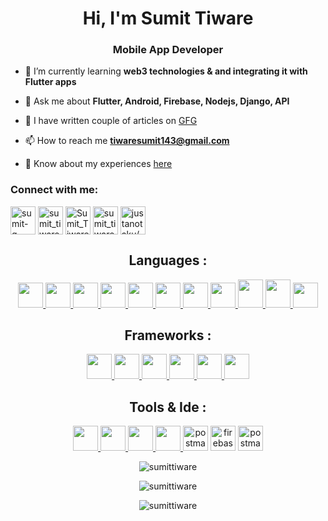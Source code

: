 <h1 align="center">Hi, I'm Sumit Tiware</h1>
<h3 align="center">Mobile App Developer</h3>


- 🌱 I’m currently learning **web3 technologies & and integrating it with Flutter apps**

- 💬 Ask me about **Flutter, Android, Firebase, Nodejs, Django, API**

- 📝 I have written couple of articles on [GFG](https://auth.geeksforgeeks.org/user/sumitgtiware/articles)

- 📫 How to reach me **tiwaresumit143@gmail.com**

- 📄 Know about my experiences [here](https://drive.google.com/file/d/1SIL1V4164kklWe9MsgIsYlGBgfkBHCHd/view?usp=share_link)

<h3 align="left">Connect with me:</h3>
<p align="left">
<a href="https://linkedin.com/in/sumit-g-tiware-b0b5a81a3" target="blank"><img align="center" src="https://skillicons.dev/icons?i=linkedin" alt="sumit-g-tiware-b0b5a81a3" height="45" width="40" /></a>
<a href="https://instagram.com/sumit_tiware_" target="blank"><img align="center" src="https://skillicons.dev/icons?i=instagram" alt="sumit_tiware_" height="45" width="40" /></a>
<a href="https://www.hackerrank.com/Sumit_Tiware" target="blank"><img align="center" src="https://raw.githubusercontent.com/rahuldkjain/github-profile-readme-generator/master/src/images/icons/Social/hackerrank.svg" alt="Sumit_Tiware" height="45" width="40" /></a>
<a href="https://www.leetcode.com/Sumit_Tiware_" target="blank"><img align="center" src="https://raw.githubusercontent.com/rahuldkjain/github-profile-readme-generator/master/src/images/icons/Social/leet-code.svg" alt="sumit_tiware_" height="45" width="40" /></a>
<a href="https://auth.geeksforgeeks.org/user/justanotaku/practice" target="blank"><img align="center" src="https://raw.githubusercontent.com/rahuldkjain/github-profile-readme-generator/master/src/images/icons/Social/geeks-for-geeks.svg" alt="justanotaku/practice" height="45" width="40" /></a>
</p>

<h2 align="center">Languages :</h2>
<p align="center">
  <a href="https://www.android.com/" target="_blank">  <img src="https://skillicons.dev/icons?i=a" height="40" width="40" /> </a>
  <a href="https://www.dart.dev" target="_blank"> <img src="https://skillicons.dev/icons?i=dart" height="40" width="40"/> </a> 
  <a href="https://www.w3schools.com/cpp" target="_blank">  <img src="https://skillicons.dev/icons?i=cpp" height="40" width="40"/> </a> 
  <a href="https://www.kotlinlang.org" target="_blank">  <img src="https://skillicons.dev/icons?i=kotlin" height="40" width="40"/> </a> 
  <a href="https://developer.mozilla.org/en-US/docs/Web/JavaScript" target="_blank"> <img src="https://skillicons.dev/icons?i=js" height="40" width="40"/>  </a> 
  <a href="https://nodejs.org" target="_blank"> <img src="https://skillicons.dev/icons?i=nodejs" height="40" width="40"/> </a> 
  <a href="https://go.dev" target="_blank"> <img src="https://skillicons.dev/icons?i=go" height="40" width="40"/> </a> 
  <a href="https://www.python.org" target="_blank"> <img src="https://skillicons.dev/icons?i=py" height="40" width="40"/> </a>
  <a href="https://www.soliditylang.org" target="_blank"> <img src="https://skillicons.dev/icons?i=solidity" height="45" width="40"/> </a>
  <a href="https://www.w3.org/html" target="_blank"> <img src="https://skillicons.dev/icons?i=html" height="45" width="40"/> </a> 
  <a href="https://www.w3schools.com/css" target="_blank"> <img src="https://skillicons.dev/icons?i=css" height="40" width="40"/> </a> 
</p>
  
<h2 align="center">Frameworks :</h2>
<p align="center">
  <a href="https://flutter.com" target="_blank">  <img src="https://skillicons.dev/icons?i=flutter" height="40" width="40"/> </a>
  <a href="https://www.djangoproject.com" target="_blank"> <img src="https://skillicons.dev/icons?i=django" height="40" width="40"/> </a> 
  <a href="https://expressjs.com" target="_blank"> <img src="https://skillicons.dev/icons?i=express" height="40" width="40"/> </a> 
  <a href="https://getbootstrap.com" target="_blank"> <img src="https://skillicons.dev/icons?i=bootstrap" height="40" width="40"/> </a> 
  <a href="https://reactjs.org" target="_blank"> <img src="https://skillicons.dev/icons?i=react" height="40" width="40"/> </a> 
  <a href="https://nextjs.org" target="_blank"> <img src="https://skillicons.dev/icons?i=nextjs" height="40" width="40"/> </a> 
</p>
  
<h2 align="center">Tools & Ide :</h2>
<p align="center">
  <a href="https://developer.android.com/studio" target="_blank">  <img src="https://skillicons.dev/icons?i=androidstudio" height="40" width="40"/> </a>
  <a href="https://code.visualstudio.com/" target="_blank">  <img src="https://skillicons.dev/icons?i=vscode" height="40" width="40"/> </a>
  <a href="https://git-scm.com" target="_blank">  <img src="https://skillicons.dev/icons?i=git" height="40" width="40"/> </a>
  <a href="https://github.com" target="_blank">  <img src="https://skillicons.dev/icons?i=github" height="40" width="40"/> </a>
  <a href="https://postman.com" target="_blank"> <img src="https://www.vectorlogo.zone/logos/getpostman/getpostman-icon.svg" alt="postman" width="40" height="40"/></a> 
   <a href="https://firebase.google.com" target="_blank"> <img src="https://skillicons.dev/icons?i=firebase" alt="firebase" width="40" height="40"/></a> 
   <a href="https://mongodb.com" target="_blank"> <img src="https://skillicons.dev/icons?i=mongodb" alt="postman" width="40" height="40"/></a> 
</p>


<p align="center"><img align="center" src="https://github-readme-stats.vercel.app/api?username=sumittiware&show_icons=true&theme=algolia" alt="sumittiware" /></p>

<p align="center"><img align="center" src="https://github-readme-streak-stats.herokuapp.com/?user=sumittiware" alt="sumittiware" /></p>

<p align="center"><img src="https://komarev.com/ghpvc/?username=sumittiware&label=Profile%20views&color=0e75b6&style=flat" alt="sumittiware" /></p>
